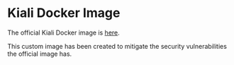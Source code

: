 # Kiali Docker Image

The official Kiali Docker image is [here](https://github.com/kiali/kiali/blob/v1.36.0/deploy/docker/Dockerfile-ubi7-minimal).

This custom image has been created to mitigate the security vulnerabilities the official image has.
